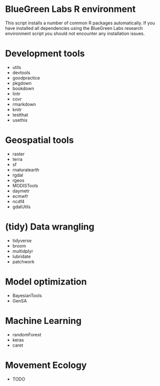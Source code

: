 # BlueGreen Labs R environment

This script installs a number of common R packages automatically. If you have installed all dependencies using the BlueGreen Labs research environment script you should not encounter any installation issues.

# Development tools

- utils
- devtools
- goodpractice
- pkgdown
- bookdown
- lintr
- covr
- rmarkdown
- knitr
- testthat
- usethis

# Geospatial tools

- raster
- terra
- sf
- rnaturalearth
- rgdal
- rgeos
- MODISTools
- daymetr
- ecmwfr
- ncdf4
- gdalUtils

# (tidy) Data wrangling

- tidyverse
- broom
- multidplyr
- lubridate
- patchwork

# Model optimization

- BayesianTools
- GenSA
  
# Machine Learning

- randomForest
- keras
- caret

# Movement Ecology

- TODO

